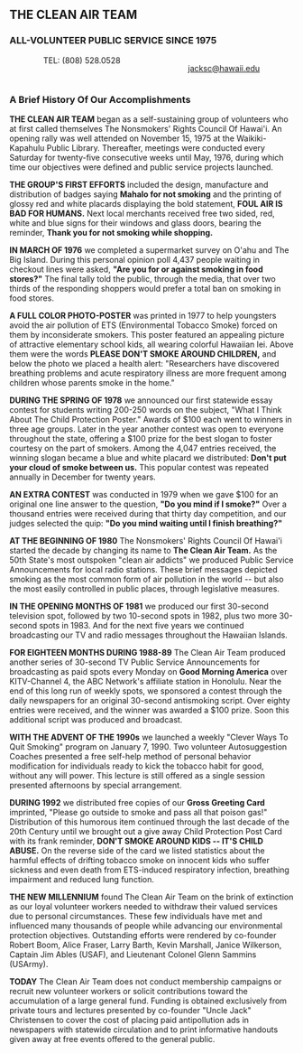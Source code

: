<h2>THE CLEAN AIR TEAM </h2>
<h3>ALL-VOLUNTEER PUBLIC SERVICE SINCE 1975</h3>

<div class="contact-info">
<span>TEL: (808) 528.0528</span> <!-- TODO: do you want phone number? -->

<span>jacksc@hawaii.edu</span>
</div>

<h3> A Brief History Of Our Accomplishments </h3>

<strong>THE CLEAN AIR TEAM</strong> began as a self-sustaining group of volunteers who at first called themselves The Nonsmokers' Rights Council Of Hawai'i. An opening rally was well attended on November 15, 1975 at the Waikiki-Kapahulu Public Library. Thereafter, meetings were conducted every Saturday for twenty-five consecutive weeks until May, 1976, during which time our objectives were defined and public service projects launched.

<strong>THE GROUP'S FIRST EFFORTS</strong> included the design, manufacture and distribution of badges saying <strong>Mahalo for not smoking</strong> and the printing of glossy red and white
placards displaying the bold statement, <strong>FOUL AIR IS BAD FOR HUMANS.</strong> Next local merchants received free two sided, red, white and blue signs for their windows
and glass doors, bearing the reminder, <strong>Thank you for not smoking while shopping.</strong>

<strong>IN MARCH OF 1976</strong> we completed a supermarket survey on O'ahu and The Big Island. During this personal opinion poll 4,437 people waiting in checkout lines were asked, <strong>"Are you for or against smoking in food stores?"</strong> The final tally told the public, through the media, that over two thirds of the responding shoppers would prefer a total ban on smoking in food stores.

<strong>A FULL COLOR PHOTO-POSTER</strong> was printed in 1977 to help youngsters avoid the air pollution of ETS (Environmental Tobacco Smoke) forced on them by inconsiderate smokers. This poster featured an appealing picture of attractive elementary school kids, all wearing colorful Hawaiian lei. Above them were the words <strong>PLEASE DON'T SMOKE AROUND CHILDREN,</strong> and below the photo we placed a health alert: "Researchers have discovered breathing problems and acute respiratory illness are more frequent among children whose parents smoke in the home."

<strong>DURING THE SPRING OF 1978</strong> we announced our first statewide essay contest for students writing 200-250 words on the subject, "What I Think About The Child Protection Poster." Awards of $100 each went to winners in three age groups. Later in the year another contest was open to everyone throughout the state, offering a $100 prize for the best slogan to foster courtesy on the part of smokers. Among the 4,047 entries received, the winning slogan became a blue and white placard we distributed: <strong>Don't put your cloud of smoke between us.</strong> This popular contest was repeated annually in December for twenty years.

<strong>AN EXTRA CONTEST</strong> was conducted in 1979 when we gave $100 for an original one
line answer to the question, <strong>"Do you mind if I smoke?"</strong> Over a thousand entries were received during that thirty day competition, and our judges selected the quip: <strong>"Do you mind waiting until I finish breathing?"</strong>

<strong>AT THE BEGINNING OF 1980</strong> The Nonsmokers' Rights Council Of Hawai'i started the decade by changing its name to <strong>The Clean Air Team.</strong> As the 50th State's most outspoken "clean air addicts" we produced Public Service Announcements for
local radio stations. These brief messages depicted smoking as the most common form of air pollution in the world -- but also the most easily controlled in public places, through legislative measures.

<strong>IN THE OPENING MONTHS OF 1981</strong> we produced our first 30-second television spot, followed by two 10-second spots in 1982, plus two more 30-second spots in 1983. And for the next five years we continued broadcasting our TV and radio messages throughout the Hawaiian Islands.

<strong>FOR EIGHTEEN MONTHS DURING 1988-89</strong> The Clean Air Team produced another series of 30-second TV Public Service Announcements for broadcasting as paid spots  every Monday on <strong>Good Morning America</strong> over KITV-Channel 4, the ABC Network's
affiliate station in Honolulu. Near the end of this long run of weekly spots, we sponsored a contest through the daily newspapers for an original 30-second antismoking script. Over eighty entries were received, and the winner was
awarded a $100 prize. Soon this additional script was produced and broadcast.

<strong>WITH THE ADVENT OF THE 1990s</strong> we launched a weekly "Clever Ways To Quit Smoking" program on January 7, 1990. Two volunteer Autosuggestion Coaches presented a free self-help method of personal behavior modification for individuals ready to kick the tobacco habit for good, without any will power. This lecture is
still offered as a single session presented afternoons by special arrangement.

<strong>DURING 1992</strong> we distributed free copies of our <strong>Gross Greeting Card</strong> imprinted, "Please go outside to smoke and pass all that poison gas!" Distribution of
this humorous item continued through the last decade of the 20th Century until we brought out a give away Child Protection Post Card with its frank reminder, <strong>DON'T SMOKE AROUND KIDS -- IT'S CHILD ABUSE.</strong> On the reverse side of the card we listed statistics about the harmful effects of drifting tobacco smoke on
innocent kids who suffer sickness and even death from ETS-induced respiratory infection, breathing impairment and reduced lung function.

<strong>THE NEW MILLENNIUM</strong> found The Clean Air Team on the brink of extinction as our loyal volunteer workers needed to withdraw their valued services due to personal circumstances. These few individuals have met and influenced many thousands of people while advancing our environmental protection objectives. Outstanding efforts were rendered by co-founder Robert Boom, Alice Fraser, Larry Barth, Kevin Marshall, Janice Wilkerson, Captain Jim Ables (USAF),
and Lieutenant Colonel Glenn Sammins (USArmy).

<strong>TODAY</strong> The Clean Air Team does not conduct membership campaigns or recruit new volunteer workers or solicit contributions toward the accumulation of a large general fund. Funding is obtained exclusively from private tours and lectures presented by co-founder "Uncle Jack" Christensen to cover the cost of placing paid antipollution ads in newspapers with statewide circulation and to print informative handouts given away at free events offered to the general public.

<style>
  .contact-info {
    display: flex;
    justify-content: space-around;
  }
</style>